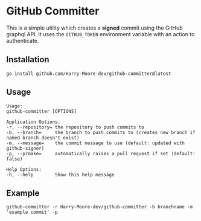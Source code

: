 # GitHub Committer

This is a simple utility which creates a __signed__ commit using the GitHub graphql API.
It uses the `GITHUB_TOKEN` environment variable with an action to authenticate. 

## Installation

```
go install github.com/Harry-Moore-dev/github-committer@latest
```

## Usage

```help
Usage:
github-committer [OPTIONS]

Application Options:
-r, --repository= the repository to push commits to
-b, --branch=     the branch to push commits to (creates new branch if named branch doesn't exist)
-m, --message=    the commit message to use (default: updated with github-signer)
-p, --prmake=     automatically raises a pull request if set (default: false)

Help Options:
-h, --help        Show this help message
```

## Example

```
github-committer -r Harry-Moore-dev/github-committer -b branchname -m 'example commit' -p
```